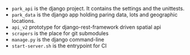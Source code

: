 
- `park_api` is the django project. It contains the settings and the unittests.
- `park_data` is the django app holding paring data, lots and geographic locations.
- `api_v2` prototype for django-rest-framework driven spatial api
- `scrapers` is the place for git submodules
- `manage.py` is the django command-line
- `start-server.sh` is the entrypoint for CI
